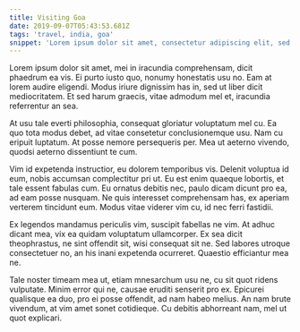 ```yaml
---
title: Visiting Goa
date: 2019-09-07T05:43:53.681Z
tags: 'travel, india, goa'
snippet: 'Lorem ipsum dolor sit amet, consectetur adipiscing elit, sed do eiusmod tempor incididunt ut labore et dolore magna aliqua. Sodales neque sodales ut etiam sit amet nisl purus in. Nunc sed augue lacus viverra vitae congue eu. At augue eget arcu dictum varius.'
---
```

Lorem ipsum dolor sit amet, mei in iracundia comprehensam, dicit phaedrum ea vis. Ei purto iusto quo, nonumy honestatis usu no. Eam at lorem audire eligendi. Modus iriure dignissim has in, sed ut liber dicit mediocritatem. Et sed harum graecis, vitae admodum mel et, iracundia referrentur an sea.

At usu tale everti philosophia, consequat gloriatur voluptatum mel cu. Ea quo tota modus debet, ad vitae consetetur conclusionemque usu. Nam cu eripuit luptatum. At posse nemore persequeris per. Mea ut aeterno vivendo, quodsi aeterno dissentiunt te cum.

Vim id expetenda instructior, eu dolorem temporibus vis. Delenit voluptua id eum, nobis accumsan complectitur pri ut. Eu est enim quaeque lobortis, et tale essent fabulas cum. Eu ornatus debitis nec, paulo dicam dicunt pro ea, ad eam posse nusquam. Ne quis interesset comprehensam has, ex aperiam verterem tincidunt eum. Modus vitae viderer vim cu, id nec ferri fastidii.

Ex legendos mandamus periculis vim, suscipit fabellas ne vim. At adhuc dicant mea, vix ea quidam voluptatum ullamcorper. Ex sea dicit theophrastus, ne sint offendit sit, wisi consequat sit ne. Sed labores utroque consectetuer no, an his inani expetenda ocurreret. Quaestio efficiantur mea ne.

Tale noster timeam mea ut, etiam mnesarchum usu ne, cu sit quot ridens vulputate. Minim error qui ne, causae eruditi senserit pro ex. Epicurei qualisque ea duo, pro ei posse offendit, ad nam habeo melius. An nam brute vivendum, at vim amet sonet cotidieque. Cu debitis abhorreant nam, mel ut quot explicari.

